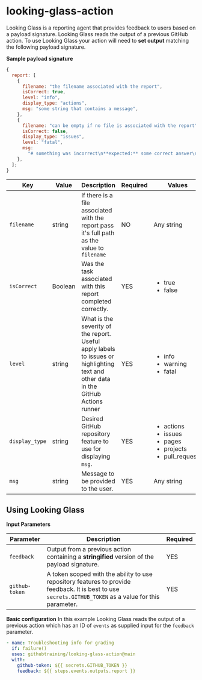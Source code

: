 # looking-glass-action

Looking Glass is a reporting agent that provides feedback to users based on a payload signature. Looking Glass reads the output of a previous GitHub action. To use Looking Glass your action will need to **set output** matching the following payload signature.

**Sample payload signature**

```javascript
{
  report: [
    {
      filename: "the filename associated with the report",
      isCorrect: true,
      level: "info",
      display_type: "actions",
      msg: "some string that contains a message",
    },
    {
      filename: "can be empty if no file is associated with the report",
      isCorrect: false,
      display_type: "issues",
      level: "fatal",
      msg:
        "# something was incorrect\n**expected:** some correct answer\n**got:** some incorrect answewr",
    },
  ];
}
```

| Key            | Value   | Description                                                                                                                        | Required | Values                                                                                        |
| -------------- | ------- | ---------------------------------------------------------------------------------------------------------------------------------- | -------- | --------------------------------------------------------------------------------------------- |
| `filename`     | string  | If there is a file associated with the report pass it's full path as the value to `filename`                                       | NO       | Any string                                                                                    |
| `isCorrect`    | Boolean | Was the task associated with this report completed correctly.                                                                      | YES      | <ul><li>true</li><li>false</li></ul>                                                          |
| `level`        | string  | What is the severity of the report. Useful apply labels to issues or highlighting text and other data in the GitHub Actions runner | YES      | <ul><li>info</li><li>warning</li><li>fatal</li></ul>                                          |
| `display_type` | string  | Desired GitHub repository feature to use for displaying `msg`.                                                                     | YES      | <ul><li>actions</li><li>issues</li><li>pages</li><li>projects</li><li>pull_requests</li></ul> |
| `msg`          | string  | Message to be provided to the user.                                                                                                | YES      | Any string                                                                                    |

## Using Looking Glass

**Input Parameters**

| Parameter      | Description                                                                                                                                             | Required |
| -------------- | ------------------------------------------------------------------------------------------------------------------------------------------------------- | -------- |
| `feedback`     | Output from a previous action containing a **stringified** version of the payload signature.                                                            | YES      |
| `github-token` | A token scoped with the ability to use repository features to provide feedback. It is best to use `secrets.GITHUB_TOKEN` as a value for this parameter. | YES      |

**Basic configuration**
In this example Looking Glass reads the output of a previous action which has an ID of `events` as supplied input for the `feedback` parameter.

```yaml
- name: Troubleshooting info for grading
  if: failure()
  uses: githubtraining/looking-glass-action@main
  with:
    github-token: ${{ secrets.GITHUB_TOKEN }}
    feedback: ${{ steps.events.outputs.report }}
```
